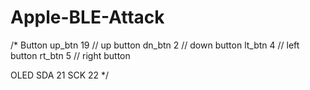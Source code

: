 # Apple-BLE-Attack

/*
Button
up_btn 19  // up button
dn_btn 2   // down button
lt_btn 4   // left button
rt_btn 5   // right button

OLED
SDA 21
SCK 22
*/
